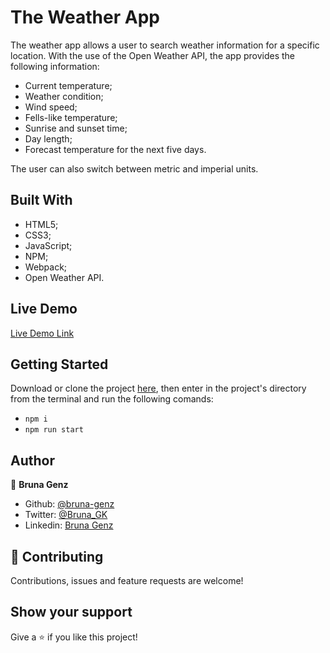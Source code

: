 # The Weather App

The weather app allows a user to search weather information for a specific location. With the use of the Open Weather API, the app provides the following information:

- Current temperature;
- Weather condition;
- Wind speed;
- Fells-like temperature;
- Sunrise and sunset time;
- Day length;
- Forecast temperature for the next five days.

The user can also switch between metric and imperial units.

## Built With

- HTML5; 
- CSS3;
- JavaScript;
- NPM;
- Webpack;
- Open Weather API.

## Live Demo

[Live Demo Link]()

## Getting Started

Download or clone the project [here](https://github.com/bruna-genz/weather-app.git), then enter in the project's directory from the terminal and run the following comands:
- `npm i`
- `npm run start`

## Author

:woman: **Bruna Genz**

- Github: [@bruna-genz](https://github.com/bruna-genz)
- Twitter: [@Bruna_GK](https://twitter.com/Bruna_GK)
- Linkedin: [Bruna Genz](https://www.linkedin.com/in/brunagenz/)

## 🤝 Contributing

Contributions, issues and feature requests are welcome!

## Show your support

Give a ⭐️ if you like this project!